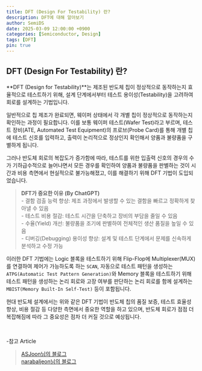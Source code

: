 ```yaml
---
title: DFT (Design For Testability) 란?
description: DFT에 대해 알아보기
author: SemiDS
date: 2025-03-09 12:00:00 +0900
categories: [Semiconductor, Design]
tags: [DFT]
pin: true
---
```


## DFT (Design For Testability) 란?
**DFT (Design for Testability)**는 제조된 반도체 칩이 정상적으로 동작하는지 효율적으로 테스트하기 위해, 설계 단계에서부터 테스트 용이성(Testability)을 고려하여 회로를 설계하는 기법입니다.

일반적으로 칩 제조가 완료되면, 웨이퍼 상태에서 각 개별 칩이 정상적으로 동작하는지 확인하는 과정이 필요합니다. 이를 보통 웨이퍼 테스트(Wafer Test)라고 부르며, 테스트 장비(ATE, Automated Test Equipment)의 프로브(Probe Card)를 통해 개별 칩에 테스트 신호를 입력하고, 출력이 논리적으로 정상인지 확인해서 양품과 불량품을 구별하게 됩니다.  

그러나 반도체 회로의 복잡도가 증가함에 따라, 테스트를 위한 입출력 신호의 경우의 수가 기하급수적으로 늘어나면서 모든 경우를 확인하여 양품과 불량품을 판별하는 것이 시간과 비용 측면에서 현실적으로 불가능해졌고, 이를 해결하기 위해 DFT 기법이 도입되었습니다.

> **DFT가 중요한 이유 (By ChatGPT)**  
>\- 결함 검출 능력 향상: 제조 과정에서 발생할 수 있는 결함을 빠르고 정확하게 찾아낼 수 있음  
>\- 테스트 비용 절감: 테스트 시간을 단축하고 장비의 부담을 줄일 수 있음  
>\- 수율(Yield) 개선: 불량품을 조기에 판별하여 전체적인 생산 품질을 높일 수 있음  
>\- 디버깅(Debugging) 용이성 향상: 설계 및 테스트 단계에서 문제를 신속하게 분석하고 수정 가능  

이러한 DFT 기법에는 Logic 블록을 테스트하기 위해 Flip-Flop에 Multiplexer(MUX)를 연결하여 제어가 가능하도록 하는 `SCAN`, 자동으로 테스트 패턴을 생성하는 `ATPG(Automatic Test Pattern Generation)`와 Memory 블록을 테스트하기 위해 테스트 패턴을 생성하는 논리 회로와 고장 여부를 판단하는 논리 회로를 함께 설계하는 `MBIST(Memory Built-In Self-Test)` 등이 포함됩니다.

현대 반도체 설계에서는 위와 같은 DFT 기법이 반도체 칩의 품질 보증, 테스트 효율성 향상, 비용 절감 등 다양한 측면에서 중요한 역할을 하고 있으며, 반도체 회로가 점점 더 복잡해짐에 따라 그 중요성은 점차 더 커질 것으로 예상됩니다. 

<br>

-참고 Article
>[ASJoon님의 블로그](https://asjoon.tistory.com/18)  
>[narabaljeon님의 블로그](https://blog.naver.com/PostView.naver?blogId=narabaljeon&logNo=220796663739)


